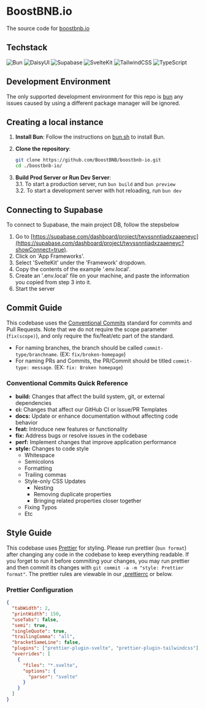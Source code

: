 # BoostBNB.io

The source code for [boostbnb.io](https://boostbnb.io)

## Techstack

<img src="https://go-skill-icons.vercel.app/api/icons?i=bun" title="Bun"> <img src="https://go-skill-icons.vercel.app/api/icons?i=daisyui" title="DaisyUI"> <img src="https://go-skill-icons.vercel.app/api/icons?i=supabase" title="Supabase"> <img src="https://go-skill-icons.vercel.app/api/icons?i=svelte" title="SvelteKit"> <img src="https://go-skill-icons.vercel.app/api/icons?i=tailwindcss" title="TailwindCSS"> <img src="https://go-skill-icons.vercel.app/api/icons?i=typescript" title="TypeScript">

## Development Environment

The only supported development environment for this repo is [bun](https://bun.sh) any issues
caused by using a different package manager will be ignored.

## Creating a local instance

1. **Install Bun**: Follow the instructions on [bun.sh](https://bun.sh/docs/installation) to install Bun.

2. **Clone the repository**:

   ```sh
   git clone https://github.com/BoostBNB/boostbnb-io.git
   cd ./boostbnb-io/
   ```

3. **Build Prod Server or Run Dev Server**:<br>
   3.1. To start a production server, run `bun build` and `bun preview`<br>
   3.2. To start a development server with hot reloading, run `bun dev`

## Connecting to Supabase

To connect to Supabase, the main project DB, follow the stepsbelow

1. Go to [https://supabase.com/dashboard/project/twvssnntiadxzaaeneyc](https://supabase.com/dashboard/project/twvssnntiadxzaaeneyc?showConnect=true).
2. Click on 'App Frameworks'.
3. Select 'SvelteKit' under the 'Framework' dropdown.
4. Copy the contents of the example '.env.local'.
5. Create an '.env.local' file on your machine, and paste the information you copied from step 3 into it.
6. Start the server

## Commit Guide

This codebase uses the [Conventional Commits](https://www.conventionalcommits.org) standard for commits and Pull Requests.
Note that we do not require the scope parameter (`fix(scope)`), and only require the fix/feat/etc part of the standard.

- For naming branches, the branch should be called `commit-type/branchname`. (EX: `fix/broken-homepage`)
- For naming PRs and Commits, the PR/Commit should be titled `commit-type: message`. (EX: `fix: Broken homepage`)

### Conventional Commits Quick Reference

- **build:** Changes that affect the build system, git, or external dependencies
- **ci:** Changes that affect our GitHub CI or Issue/PR Templates
- **docs:** Update or enhance documentation without affecting code behavior
- **feat:** Introduce new features or functionality
- **fix:** Address bugs or resolve issues in the codebase
- **perf:** Implement changes that improve application performance
- **style:** Changes to code style
  - Whitespace
  - Semicolons
  - Formatting
  - Trailing commas
  - Style-only CSS Updates
    - Nesting
    - Removing duplicate properties
    - Bringing related properties closer together
  - Fixing Typos
  - Etc

## Style Guide

This codebase uses [Prettier](https://prettier.io/) for styling.
Please run prettier (`bun format`) after changing any code in the codebase to keep everything readable.
If you forget to run it before commiting your changes,
you may run prettier and then commit its changes with `git commit -a -m "style: Prettier format"`.
The prettier rules are viewable in our [.prettierrc](https://github.com/BoostBNB/frontend-software/blob/master/.prettierrc) or below.

### Prettier Configuration

```json
{
  "tabWidth": 2,
  "printWidth": 150,
  "useTabs": false,
  "semi": true,
  "singleQuote": true,
  "trailingComma": "all",
  "bracketSameLine": false,
  "plugins": ["prettier-plugin-svelte", "prettier-plugin-tailwindcss"],
  "overrides": [
    {
      "files": "*.svelte",
      "options": {
        "parser": "svelte"
      }
    }
  ]
}
```
